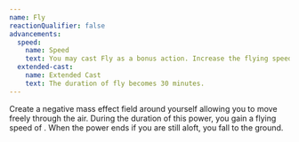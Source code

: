 ```yaml
---
name: Fly
reactionQualifier: false
advancements:
  speed:
    name: Speed
    text: You may cast Fly as a bonus action. Increase the flying speed to <me-distance length="90" />
  extended-cast:
    name: Extended Cast
    text: The duration of fly becomes 30 minutes.
---
```

Create a negative mass effect field around yourself allowing you to move freely through the air. During the duration of
this power, you gain a flying speed of <me-distance length="60" />. When the power ends if you are still aloft, you fall to the ground.
